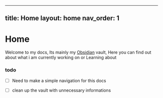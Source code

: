 


---
title: Home
layout: home
nav_order: 1
---


# Home

Welcome to my docs, Its mainly my [Obsidian](https://obsidian.md) vault, Here you can find out about what i am currently working on or Learning about


### todo
- [ ] Need to make a simple navigation for this docs
- [ ] clean up the vault with unnecessary informations



